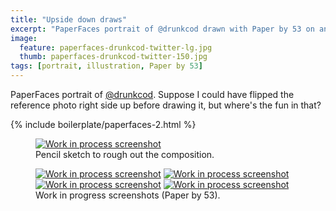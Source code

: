 ```yaml
---
title: "Upside down draws"
excerpt: "PaperFaces portrait of @drunkcod drawn with Paper by 53 on an iPad."
image: 
  feature: paperfaces-drunkcod-twitter-lg.jpg
  thumb: paperfaces-drunkcod-twitter-150.jpg
tags: [portrait, illustration, Paper by 53]
---
```


PaperFaces portrait of [@drunkcod](http://twitter.com/drunkcod). Suppose I could have flipped the reference photo right side up before drawing it, but where's the fun in that?

{% include boilerplate/paperfaces-2.html %}

<figure>
	<a href="{{ site.url }}/images/paperfaces-drunkcod-process-1-lg.jpg"><img src="{{ site.url }}/images/paperfaces-drunkcod-process-1-750.jpg" alt="Work in process screenshot"></a>
	<figcaption>Pencil sketch to rough out the composition.</figcaption>
</figure>

<figure class="half">
	<a href="{{ site.url }}/images/paperfaces-drunkcod-process-2-lg.jpg"><img src="{{ site.url }}/images/paperfaces-drunkcod-process-2-600.jpg" alt="Work in process screenshot"></a>
	<a href="{{ site.url }}/images/paperfaces-drunkcod-process-3-lg.jpg"><img src="{{ site.url }}/images/paperfaces-drunkcod-process-3-600.jpg" alt="Work in process screenshot"></a>
	<a href="{{ site.url }}/images/paperfaces-drunkcod-process-4-lg.jpg"><img src="{{ site.url }}/images/paperfaces-drunkcod-process-4-600.jpg" alt="Work in process screenshot"></a>
	<a href="{{ site.url }}/images/paperfaces-drunkcod-process-5-lg.jpg"><img src="{{ site.url }}/images/paperfaces-drunkcod-process-5-600.jpg" alt="Work in process screenshot"></a>
	<figcaption>Work in progress screenshots (Paper by 53).</figcaption>
</figure>